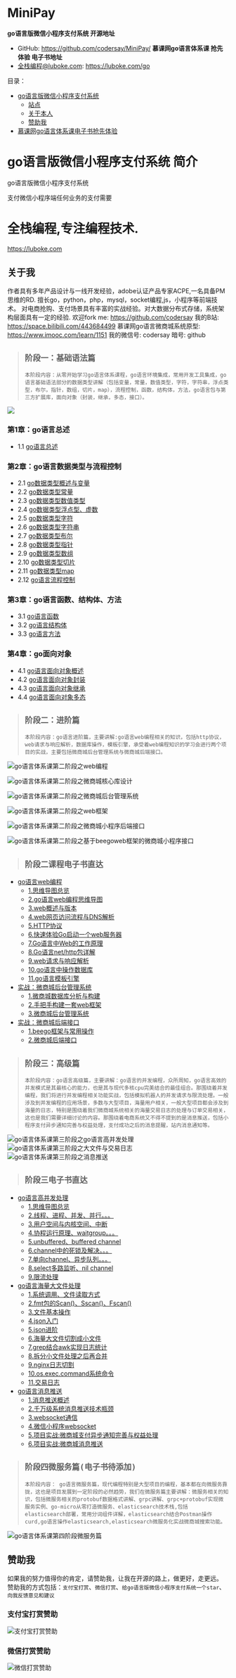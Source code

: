 # MiniPay

**go语言版微信小程序支付系统 开源地址** 
- GitHub: https://github.com/codersay/MiniPay/
**慕课网go语言体系课 抢先体验 电子书地址** 
- 全栈编程@luboke.com: https://luboke.com/go

目录：
- [go语言版微信小程序支付系统](#intro) 
    - [站点](#site)
    - [关于本人](#aboutme)
    - [赞助我](#support)
- [慕课网go语言体系课电子书抢先体验](#lubokego) 

    
<a name="intro"></a>
# go语言版微信小程序支付系统 简介

go语言版微信小程序支付系统

支付微信小程序端任何业务的支付需要
    
<a name="site"></a>
# 全栈编程,专注编程技术.

https://luboke.com

<a name="aboutme"></a>
## 关于我
作者具有多年产品设计与一线开发经验，adobe认证产品专家ACPE,一名具备PM思维的RD. 擅长go，python，php，mysql，socket编程,js，小程序等前端技术。
对电商抢购、支付场景具有丰富的实战经验。对大数据分布式存储，系统架构层面具有一定的经验. 
欢迎fork me: https://github.com/codersay 
我的B站: https://space.bilibili.com/443684499 
慕课网go语言微商城系统原型: https://www.imooc.com/learn/1151 
我的微信号: codersay 暗号: github


<a name="lubokego"></a>

> ## `阶段一：基础语法篇`
> `本阶段内容：从零开始学习go语言体系课程，go语言环境集成，常用开发工具集成，go语言基础语法部分的数据类型讲解（包括变量，常量，数值类型，字符，字符串，浮点类型，布尔，指针，数组，切片，map），流程控制，函数，结构体，方法，go语言包与第三方扩展库，面向对象（封装，继承，多态，接口）。`

![](https://luboke.com/goserials/luboke.com.goserials.18.png)
### 第1章：go语言总述
 - 1.1 [go语言总述](https://luboke.com/go-yu-yan-ti-xi-ke/goserials/go-yu-yan-gai-shu/) 

### 第2章：go语言数据类型与流程控制
- 2.1 [go数据类型概述与变量](https://luboke.com/go-yu-yan-ti-xi-ke/goserials/go-shu-ju-lei-xing-gai-shu-yu-bian-liang/)
- 2.2 [go数据类型常量](https://luboke.com/go-yu-yan-ti-xi-ke/goserials/go-yu-yan-chang-liang/)
- 2.3 [go数据类型数值类型](https://luboke.com/go-yu-yan-ti-xi-ke/goserials/go-yu-yan-shu-zhi-lei-xing/)
- 2.4 [go数据类型浮点型、虚数](https://luboke.com/go-yu-yan-ti-xi-ke/goserials/go-yu-yan-fu-dian-lei-xing/)
- 2.5 [go数据类型字符](https://luboke.com/go-yu-yan-ti-xi-ke/goserials/go-yu-yan-zi-fu/)
- 2.6 [go数据类型字符串](https://luboke.com/go-yu-yan-ti-xi-ke/goserials/go-yu-yan-zi-fu-chuan/)
- 2.7 [go数据类型布尔](https://luboke.com/go-yu-yan-ti-xi-ke/goserials/go-yu-yan-bu-er-lei-xing/)
- 2.8 [go数据类型指针](https://luboke.com/go-yu-yan-ti-xi-ke/goserials/go-yu-yan-zhi-zhen/)
- 2.9 [go数据类型数组](https://luboke.com/go-yu-yan-ti-xi-ke/goserials/go-yu-yan-shu-zu/)
- 2.10 [go数据类型切片](https://luboke.com/go-yu-yan-ti-xi-ke/goserials/go-yu-yan-qie-pian/)
- 2.11 [go数据类型map](https://luboke.com/go-yu-yan-ti-xi-ke/goserials/go-yu-yan-map/)
- 2.12 [go语言流程控制](https://luboke.com/go-yu-yan-ti-xi-ke/goserials/go-yu-yan-liu-cheng-kong-zhi/) 

### 第3章：go语言函数、结构体、方法
- 3.1 [go语言函数](https://luboke.com/go-yu-yan-ti-xi-ke/goserials/go-yu-yan-han-shu/) 
- 3.2 [go语言结构体](https://luboke.com/go-yu-yan-ti-xi-ke/goserials/go-yu-yan-jie-gou-ti/)  
- 3.3 [go语言方法](https://luboke.com/go-yu-yan-ti-xi-ke/goserials/go-yu-yan-fang-fa/)

### 第4章：go面向对象
- 4.1 [go语言面向对象概述](https://luboke.com/go-yu-yan-ti-xi-ke/goserials/go-yu-yan-mian-xiang-dui-xiang-gai-shu/)
- 4.2 [go语言面向对象封装](https://luboke.com/go-yu-yan-ti-xi-ke/goserials/go-yu-yan-mian-xiang-dui-xiang-feng-zhuang/)
- 4.3 [go语言面向对象继承](https://luboke.com/go-yu-yan-ti-xi-ke/goserials/go-yu-yan-mian-xiang-dui-xiang-ji-cheng/)  
- 4.4 [go语言面向对象多态](https://luboke.com/go-yu-yan-ti-xi-ke/goserials/go-yu-yan-mian-xiang-dui-xiang-duo-tai/)  

> ## `阶段二：进阶篇` 
> `本阶段内容：go语言进阶篇，主要讲解:go语言web编程相关的知识，包括http协议，web请求与响应解析，数据库操作，模板引擎，承受着web编程知识的学习会进行两个项目的实战，主要包括微商城后台管理系统与微商城后端接口。`  
 

![go语言体系课第二阶段之web编程](https://luboke.com/goserials/luboke.com.goserials.24.png)
 
![go语言体系课第二阶段之微商城核心库设计](https://luboke.com/goserials/luboke.com.goserials.21.png)
 
![go语言体系课第二阶段之微商城后台管理系统](https://luboke.com/goserials/luboke.com.goserials.22.png)

 
![go语言体系课第二阶段之web框架](https://luboke.com/goserials/luboke.com.goserials.25.png)

 
![go语言体系课第二阶段之微商城小程序后端接口](https://luboke.com/goserials/luboke.com.goserials.23.png)

![go语言体系课第二阶段之基于beegoweb框架的微商城小程序接口](https://luboke.com/goserials/luboke.com.goserials.20.png)


> ## `阶段二课程电子书直达`

*   [go语言web编程](javascript:void(0);)
    *   [1.思维导图总览](https://luboke.com/go/go2.0.html "go语言体系课第二阶段思维导图总览")
    *   [2.go语言web编程思维导图](https://luboke.com/go/go2.1.html "go语言web编程思维导图")
    *   [3.web概述与版本](https://luboke.com/go/go2.2.html "web概述与版本")
    *   [4.web网页访问流程与DNS解析](https://luboke.com/go/go2.3.html "web网页访问流程与DNS解析")
    *   [5.HTTP协议](https://luboke.com/go/go2.4.html "HTTP协议")
    *   [6.快速体验Go启动一个web服务器](https://luboke.com/go/go2.5.html "快速体验Go启动一个web服务器")
    *   [7.Go语言中Web的工作原理](https://luboke.com/go/go2.6.html "Go语言中Web的工作原理")
    *   [8.Go语言net/http包详解](https://luboke.com/go/go2.7.html "Go语言net/http包详解")
    *   [9.web请求与响应解析](https://luboke.com/go/go2.8.html "web请求与响应解析")
    *   [10.go语言中操作数据库](https://luboke.com/go/go2.9.html "go语言中操作数据库")
    *   [11.go语言模板引擎](https://luboke.com/go/go2.10.html "go语言模板引擎")
*   [实战：微商城后台管理系统](javascript:void(0);)
    *   [1.微商城数据库分析与构建](https://luboke.com/go/go2.11.html "微商城数据库分析与构建")
    *   [2.手把手构建一套web框架](https://luboke.com/go/go2.12.html "手把手构建一套web框架")
    *   [3.微商城后台管理系统](https://luboke.com/go/go2.13.html "微商城后台管理系统")
*   [实战：微商城后端接口](javascript:void(0);)
    *   [1.beego框架与常用操作](https://luboke.com/go/go2.14.html "beego框架与常用操作")
    *   [2.微商城后端接口](https://luboke.com/go/go2.15.html "微商城后端接口")

> ## `阶段三：高级篇`   
> `本阶段内容：go语言高级篇，主要讲解：go语言的并发编程，众所周知，go语言高效的并发模式是其最核心的能力，也是其与现代多核cpu完美结合的最佳组合。那围绕着并发编程，我们将进行并发编程相关功能实战，包括模拟机器人的并发请求与限流处理。一般涉及到并发编程的应用场景，多数与大型项目，海量用户相关，一般大型项目都会涉及到海量的日志，特别是围绕着我们微商城系统相关的海量交易日志的处理与订单交易相关，这也是我们需要详细讨论的内容。那围绕着电商系统又不得不提到的是消息推送，包括小程序支付异步通知完善与权益处理，支付成功之后的消息提醒，站内消息通知等。`

 
![go语言体系课第三阶段之go语言高并发处理](https://luboke.com/goserials/luboke.com.goserials.26.png)
![go语言体系课第三阶段之大文件与交易日志](https://luboke.com/goserials/luboke.com.goserials.27.png)
![go语言体系课第三阶段之消息推送](https://luboke.com/goserials/luboke.com.goserials.28.png) 

> ## `阶段三电子书直达`

*   [go语言高并发处理](javascript:void(0);)
    *   [1.思维导图总览](https://luboke.com/go/go3.0.html "go语言体系课第二阶段思维导图总览")
    *   [2.线程、进程、并发、并行。。。](https://luboke.com/go/go3.1.html "线程与进程、并发与并行、分时系统与上下文切换")
    *   [3.用户空间与内核空间、中断](https://luboke.com/go/go3.2.html "用户空间与内核空间、中断")
    *   [4.协程运行原理、waitgroup。。。](https://luboke.com/go/go3.3.html "数据访问概述、协程运行原理分析、协程与waitgroup")
    *   [5.unbuffered、buffered channel](https://luboke.com/go/go3.4.html "channel概述、unbuffered channel、buffered channel")
    *   [6.channel中的死锁及解决。。。](https://luboke.com/go/go3.5.html "channel中的死锁及解决办法、buffered channel 实现fibonacci、for ...range channel")
    *   [7.单向channel、异步队列。。。](https://luboke.com/go/go3.6.html "channel方向、buffered channel异步队列 模拟并发请求")
    *   [8.select多路监听、nil channel](https://luboke.com/go/go3.7.html "select多路监听、nil channel、channel的channel")
    *   [9.限流处理](https://luboke.com/go/go3.8.html "限流处理")
*   [go语言海量大文件处理](javascript:void(0);)
    *   [1.系统调用、文件读取方式](https://luboke.com/go/go3.9.html "系统调用、文件读取方式")
    *   [2.fmt包的Scan()、Sscan()、Fscan()](https://luboke.com/go/go3.10.html "fmt包的Scan()、Sscan()、Fscan()")
    *   [3.文件基本操作](https://luboke.com/go/go3.11.html "文件基本操作")
    *   [4.json入门](https://luboke.com/go/go3.12.html "json入门")
    *   [5.json进阶](https://luboke.com/go/go3.13.html "json进阶")
    *   [6.海量大文件切割成小文件](https://luboke.com/go/go3.14.html "海量大文件切割成小文件")
    *   [7.grep结合awk实现日志统计](https://luboke.com/go/go3.15.html "grep结合awk实现日志统计")
    *   [8.拆分小文件处理之后再合并](https://luboke.com/go/go3.16.html "拆分小文件处理之后再合并")
    *   [9.nginx日志切割](https://luboke.com/go/go3.17.html "shell脚本实现nginx日志按照不同的时间进行切割")
    *   [10.os.exec.command系统命令](https://luboke.com/go/go3.18.html "go语言os.exec.command执行系统命令操作日志")
    *   [11.交易日志](https://luboke.com/go/go3.19.html "交易日志")
*   [go语言消息推送](javascript:void(0);)
    *   [1.消息推送概述](https://luboke.com/go/go3.20.html "消息推送概述")
    *   [2.千万级系统消息推送技术瓶颈](https://luboke.com/go/go3.21.html "千万级系统消息推送技术瓶颈")
    *   [3.websocket通信](https://luboke.com/go/go3.22.html "websocket通信")
    *   [4.微信小程序websocket](https://luboke.com/go/go3.23.html "微信小程序websocket")
    *   [5.项目实战:微商城支付异步通知完善与权益处理](https://luboke.com/go/go3.24.html "项目实战:微商城小程序支付异步通知完善与权益处理")
    *   [6.项目实战:微商城消息推送](https://luboke.com/go/go3.25.html "项目实战:微商城小程序消息推送")
  
> ## `阶段四微服务篇(电子书待添加)`
> `本阶段内容：
go语言微服务篇，现代编程特别是大型项目的编程，基本都在向微服务靠拢，这也是项目发展到一定阶段的必然趋势，我们在微服务篇主要讲解：微服务相关的知识，包括微服务相关的protobuf数据格式讲解、grpc讲解、grpc+protobuf实现微服务实例、go-micro从零打造微服务、elasticsearch技术栈,包括elasticsearch部署，常用分词组件详解，elasticsearch结合Postman操作curd,go语言操作elasticsearch,elasticsearch微服务化实战微商城搜索功能。`

![go语言体系课第四阶段微服务篇](https://luboke.com/goserials/luboke.com.goserials.29.png) 
   

<a name="support"></a>
## 赞助我
如果我的努力值得你的肯定，请赞助我，让我在开源的路上，做更好，走更远。
赞助我的方式包括：`支付宝打赏`、`微信打赏`、`给go语言版微信小程序支付系统一个star`、`向我反馈意见和建议`


<a name="alipay"></a>
### 支付宝打赏赞助
![支付宝打赏赞助](https://luboke.com/medias/reward/alipay.jpg)

<a name="wxpay"></a>
### 微信打赏赞助
![微信打赏赞助](https://luboke.com/medias/reward/wechat.jpg)



